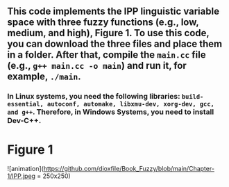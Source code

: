 ## This code implements the IPP linguistic variable space with three fuzzy functions (e.g., low, medium, and high), Figure 1. To use this code, you can download the three files and place them in a folder. After that, compile the `main.cc` file (e.g., `g++ main.cc -o main`) and run it, for example, `./main`.
### In Linux systems, you need the following libraries: `build-essential, autoconf, automake, libxmu-dev, xorg-dev, gcc, and g++`. Therefore, in Windows Systems, you need to install Dev-C++.

# Figure 1
![animation](https://github.com/dioxfile/Book_Fuzzy/blob/main/Chapter-1/IPP.jpeg = 250x250)

